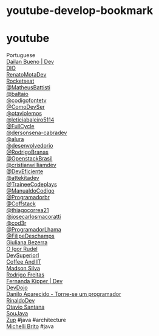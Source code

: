 # youtube-develop-bookmark

# youtube

Portuguese\
[Dailan Bueno | Dev](https://www.youtube.com/@daylanbueno/videos)\
[DIO](https://www.youtube.com/@diomakethechange/videos)\
[RenatoMotaDev](https://www.youtube.com/@RenatoMotaDev/videos/videos)\
[Rocketseat](https://www.youtube.com/@rocketseat/videos)\
[@MatheusBattisti](https://www.youtube.com/@MatheusBattisti/videos)\
[@baltaio](https://www.youtube.com/@baltaio/videos)\
[@codigofontetv](https://www.youtube.com/@codigofontetv/videos)\
[@ComoDevSer](https://www.youtube.com/@ComoDevSer/videos)\
[@otaviolemos](https://www.youtube.com/@otaviolemos/videos)\
[@leticiabaleiro5114](https://www.youtube.com/@leticiabaleiro5114/videos)\
[@FullCycle](https://www.youtube.com/@FullCycle/videos)\
[@dersonsena-cabradev](https://www.youtube.com/@dersonsena-cabradev/videos)\
[@alura](https://www.youtube.com/@alura/videos)\
[@desenvolvedorio](https://www.youtube.com/@desenvolvedorio/videos)\
[@RodrigoBranas](https://www.youtube.com/@RodrigoBranas/videos)\
[@OpenstackBrasil](https://www.youtube.com/@OpenstackBrasil/videos)\
[@cristianwilliamdev](https://www.youtube.com/@cristianwilliamdev/videos)\
[@DevEficiente](https://www.youtube.com/@DevEficiente/videos)\
[@attekitadev](https://www.youtube.com/@attekitadev/videos)\
[@TraineeCodeplays](https://www.youtube.com/@TraineeCodeplays/videos)\
[@ManualdoCodigo](https://www.youtube.com/@ManualdoCodigo/videos)\
[@Programadorbr](https://www.youtube.com/@Programadorbr/videos)\
[@Coffstack](https://www.youtube.com/@Coffstack/videos)\
[@thiagocorrea21](https://www.youtube.com/@thiagocorrea21/videos)\
[@josecarlosmacoratti](https://www.youtube.com/@josecarlosmacoratti/videos)\
[@cod3r](https://www.youtube.com/@cod3r/videos)\
[@ProgramadorLhama](https://www.youtube.com/@ProgramadorLhama/videos)\
[@FilipeDeschamps](https://www.youtube.com/@FilipeDeschamps/videos)\
[Giuliana Bezerra](https://www.youtube.com/@RenatoMotaDev/videos)\
[O Igor Rudel](https://www.youtube.com/@oigorrudel/videos)\
[DevSuperiorl](https://www.youtube.com/@DevSuperior/videos)\
[Coffee And IT](https://www.youtube.com/@coffeeandit/videos)\
[Madson Silva](https://www.youtube.com/@maddytec/videos)\
[Rodrigo Freitas](https://www.youtube.com/@RodrigoFreitasAlv/videos)\
[Fernanda Kipper | Dev](https://www.youtube.com/@kipperdev/videos)\
[DevDojo](https://www.youtube.com/@DevDojoBrasil/videos)\
[Danilo Aparecido - Torne-se um programador](https://www.youtube.com/@torneseumprogramador/videos)\
[RinaldoDev](https://www.youtube.com/@rinaldodev/videos)\
[Otavio Santana](https://www.youtube.com/@otaviojava/videos)\
[SouJava](https://www.youtube.com/@SouJava/videos)\
[Zup](https://www.youtube.com/@zupinnovation/videos) #java #architecture\
[Michelli Brito](https://www.youtube.com/@MichelliBrito/videos) #java
